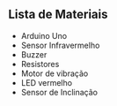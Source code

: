 ## Lista de Materiais

- Arduino Uno
- Sensor Infravermelho
- Buzzer
- Resistores
- Motor de vibração
- LED vermelho
- Sensor de Inclinação
